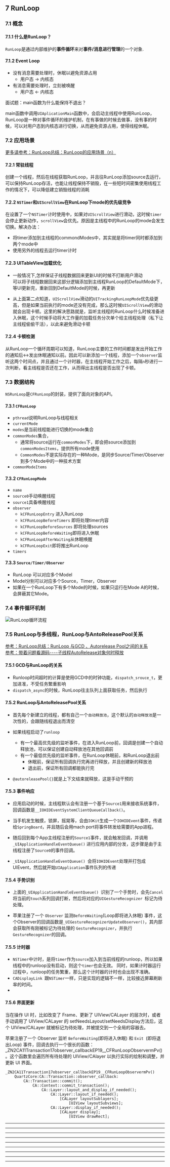 ## 7 RunLoop


### 7.1 概念

#### 7.1.1 什么是RunLoop？

`RunLoop`是通过内部维护的**事件循环**来对**事件/消息进行管理**的一个对象.

#### 7.1.2 Event Loop

- 没有消息需要处理时，休眠以避免资源占用
	- 用户态 -> 内核态
- 有消息需要处理时，立刻被唤醒
	- 用户态 <- 内核态


面试题：main函数为什么能保持不退出？

main函数中调用`UIAplicationMain`函数中，会启动主线程中使用RunLoop，RunLoop是一种对事件循环的维护机制，在有事做的时候去做事，没有事的时候，可以对用户态到内核态进行切换，从而避免资源占用，使得线程休眠。

### 7.2 应用场景

[更多请参考：RunLoop总结：RunLoop的应用场景（n）](https://cloud.tencent.com/developer/article/1192474)

#### 7.2.1 常驻线程

创建一个线程，然后在线程获取RunLoop，并且往RunLoop添加source去运行，可以保持RunLoop存活，也能让线程保持不销毁，在一些短时间密集使用线程工作的情况下，可以降低建立销毁线程的消耗

#### 7.2.2 `NSTimer`和`UIScrollView`在RunLoop下mode的优先级竞争

在设置了一个`NSTimer`计时使用中，如果对`UIScrollView`进行滑动，这时候`timer`会停止更新动作，`scrollView`会优先。原因是主线程中的RunLoop的mode会发生切换。解决办法：

- 将timer添加到主线程的commondModes中，其实就是将timer同时都添加到两个mode中
- 使用另外的线程去运行timer计时

#### 7.2.3 UITableView加载优化

- 一般情况下,怎样保证子线程数据回来更新UI的时候不打断用户滑动<br>
可以将子线程数据回来这部分逻辑添加到主线程RunLoop的DefaultMode下，等UI更新完，重新回到DefaultMode的时候，再更新

- 从上面第二点知道，`UIScrollView`滑动的`UITrackingRunLoopMode`优先级更高，但是如果当前执行的mode还没有完成，那么这时候`UIScrollView`的滑动就会出现卡顿。这里的解决思路就是，监听主线程的RunLoop什么时候准备进入休眠，这个时候手动将大工作量的加载任务分次单个给主线程处理（私下让主线程偷偷干活），以此来避免滑动卡顿


#### 7.2.4 卡顿检测

从RunLoop一个循环周期可以知道，RunLoop主要的工作时间都是发出开始工作的通知后<->发出休眠通知以前。因此可以新添加一个线程，添加一个`observer`监听这两个时间点，并且通过一个计时器，在主线程开始工作之后，每隔`n`秒进行一次判断，看主线程是否还在工作，从而得出主线程是否出现了卡顿。


### 7.3 数据结构

`NSRunLoop`是`CFRunLoop`的封装，提供了面向对象的API。


#### 7.3.1 `CFRunLoop`

- `pthread`说明RunLoop与线程相关
- `currentMode`
- `modes`是当前线程能进行切换的mode集合
- `commonModes`集合，
	- 通常将source运行在`commonModes`下，即会把source添加到`commonModesItems`，提供所有mode使用
	- `CommonModes`不是实际存在的一种Mode，是同步Source/Timer/Observer到多个Mode中的一种技术方案
- `commonModeItems`

#### 7.3.2 `CFRunLoopMode`

- `name`
- `source0`手动唤醒线程
- `source1`具备唤醒线程
- `observer`
	- `kCFRunLoopEntry` 进入RunLoop
	- `kCFRunLoopBeforeTimers` 即将处理timer内容
	- `kCFRunLoopBeforeSources` 即将处理sources
	- `kCFRunLoopBeforeWaiting`即将进入休眠
	- `kCFRunLoopAfterWaiting`从休眠唤醒
	- `kCFRunLoopExit`即将推出RunLoop
- `timers`

#### 7.3.3 `Source/Timer/Observer`

- RunLoop 可以对应多个Model
- Model分别可以对应多个Source，Timer，Observer
- 如果在一个RunLoop下有多个Mode的时候，如果只运行在Mode A的时候，会屏蔽其它Mode。


### 7.4 事件循环机制

![RunLoop循环流程](../images/7/Runloop流程图.png)


### 7.5 RunLoop与多线程，RunLoop与AntoReleasePool关系

[参考：RunLoop总结：RunLoop 与GCD 、Autorelease Pool之间的关系](https://cloud.tencent.com/developer/article/1192476)<br>
[参考：带着问题看源码----子线程AutoRelease对象何时释放](https://suhou.github.io/2018/01/21/%E5%B8%A6%E7%9D%80%E9%97%AE%E9%A2%98%E7%9C%8B%E6%BA%90%E7%A0%81----%E5%AD%90%E7%BA%BF%E7%A8%8BAutoRelease%E5%AF%B9%E8%B1%A1%E4%BD%95%E6%97%B6%E9%87%8A%E6%94%BE/)

#### 7.5.1 GCD与RunLoop的关系

- Runloop时间超时的计算是使用GCD中的时钟功能，`dispatch_srouce_t`，更加进准，不受任务繁重影响
- `dispatch_async`的时候，RunLoop往主队列上面获取任务，然后执行



#### 7.5.2 RunLoop与AntoReleasePool关系
- 首先每个新建立的线程，都有自己一个`自动释放池`，这个默认的`自动释放池`是一次性的，会跟随线程退出而清空

- 如果线程启动了`runloop`
	- 有一个最高优先级的监听事件，在进入RunLoop前，回调是创建一个自动释放池，可以保证创建自动释放池在其他回调前
	- 有一个最低优先级的监听事件，在RunLoop休眠前，和RunLoop退出前
		- 休眠前，保证所有回调执行完再进行释放，并且创建新的释放池
		- 退出前，保证所有回调都能执行完
- `@autoreleasePool{}`就是上下文结束就释放，这是手动干预的


#### 7.5.3 事件响应

- 应用启动的时候，主线程默认会有注册一个基于`Source1`用来接收系统事件，回调函数是`__IOHIDEventSystemClientQueueCallback()`。

- 当手机发生触摸，锁屏，摇晃等，会由`IOKit`生成一个`IOHIDEvent`事件，传递给`SpringBoard`，并且随后会用mach port将事件转发给需要的App进程。

- 随后回到每个App主线程注册的`Source1`事件，就会触发回调，并调用 `_UIApplicationHandleEventQueue()` 进行应用内部的分发，这步骤是由于主线程注册了`Source0`的事件回调。

- `_UIApplicationHandleEventQueue() `会将`IOHIDEvent`处理并打包成UIEvent，然后就开始`UIApplication`事件队列的传递


#### 7.5.4  手势识别

- 上面的`_UIApplicationHandleEventQueue() `识别了一个手势时，会先`Cancel`将当前的`touch`系列回调打断，然后将对应的`UIGestureRecognizer `标记为待处理。

- 苹果注册了一个 `Observer` 监测`BeforeWaiting`(Loop即将进入休眠) 事件，这个Observer的回调函数是`_UIGestureRecognizerUpdateObserver()`，其内部会获取所有刚被标记为待处理的 `GestureRecognizer`，并执行`GestureRecognizer`的回调。

 
#### 7.5.5 计时器

- `NSTimer`中计时，是将`timer`作为`source`加入到当前线程的runloop，所以如果线程中的runloop没有启动，则这个`timer`也会无效。
同时，如果计时器运行过程中，runloop的任务繁重，那么这个计时器的计时也会出现不准确。
- `CADisplayLink `跟`NSTimer`一样，只是实现的逻辑不一样，比较接近屏幕刷新率的时间。
- 

#### 7.5.6 界面更新

当在操作 UI 时，比如改变了 Frame、更新了 UIView/CALayer 的层次时，或者手动调用了 UIView/CALayer 的 setNeedsLayout/setNeedsDisplay方法后，这个 UIView/CALayer 就被标记为待处理，并被提交到一个全局的容器去。

苹果注册了一个 Observer 监听 `BeforeWaiting`(即将进入休眠) 和 `Exit `(即将退出Loop) 事件，回调去执行一个很长的函数：
\_ZN2CA11Transaction17observer\_callbackEP19\__CFRunLoopObservermPv()。这个函数里会遍历所有待处理的 UIView/CAlayer 以执行实际的绘制和调整，并更新 UI 界面。

````
_ZN2CA11Transaction17observer_callbackEP19__CFRunLoopObservermPv()
    QuartzCore:CA::Transaction::observer_callback:
        CA::Transaction::commit();
            CA::Context::commit_transaction();
                CA::Layer::layout_and_display_if_needed();
                    CA::Layer::layout_if_needed();
                        [CALayer layoutSublayers];
                            [UIView layoutSubviews];
                    CA::Layer::display_if_needed();
                        [CALayer display];
                            [UIView drawRect];

````


-----
-----
-----
-----
-----
-----
-----
-----
-----
